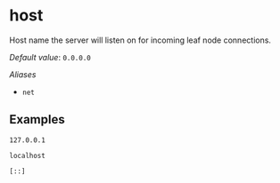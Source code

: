 # host

Host name the server will listen on for incoming
leaf node connections.

*Default value*: `0.0.0.0`

*Aliases*

- `net`


## Examples

```
127.0.0.1
```
```
localhost
```
```
[::]
```

